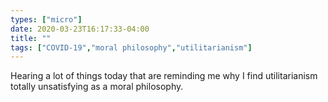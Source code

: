 ```yaml
---
types: ["micro"]
date: 2020-03-23T16:17:33-04:00
title: ""
tags: ["COVID-19","moral philosophy","utilitarianism"]
---
```

Hearing a lot of things today that are reminding me why I find utilitarianism totally unsatisfying as a moral philosophy.
